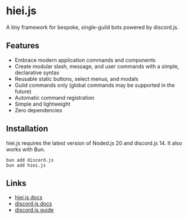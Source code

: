 # hiei.js
A tiny framework for bespoke, single-guild bots powered by discord.js.

## Features
- Embrace modern application commands and components
- Create modular slash, message, and user commands with a simple, declarative syntax
- Reusable static buttons, select menus, and modals
- Guild commands only (global commands may be supported in the future)
- Automatic command registration
- Simple and lightweight
- Zero dependencies

## Installation
hiei.js requires the latest version of Noded.js 20 and discord.js 14. It also works with Bun.

```
bun add discord.js
bun add hiei.js
```

## Links
- [hiei.js docs](https://hiei.pages.dev)
- [discord.js docs](https://discord.js.org)
- [discord.js guide](https://discordjs.guide)
